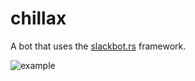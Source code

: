 chillax
=======

A bot that uses the [slackbot.rs](https://github.com/augustt198/slackbot.rs) framework.

![example](http://i.imgur.com/2cVscCD.png)
